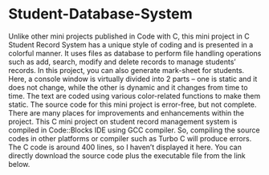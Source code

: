 # Student-Database-System
Unlike other mini projects published in Code with C, this mini project in C Student Record System has a unique style of coding and is presented in a colorful manner. It uses files as database to perform file handling operations such as add, search, modify and delete records to manage students’ records. In this project, you can also generate mark-sheet for students.  Here, a console window is virtually divided into 2 parts – one is static and it does not change, while the other is dynamic and it changes from time to time. The text are coded using various color-related functions to make them static.  The source code for this mini project is error-free, but not complete. There are many places for improvements and enhancements within the project. This C mini project on student record management system is compiled in Code::Blocks IDE using GCC compiler.  So, compiling the source codes in other platforms or compiler such as Turbo C will produce errors. The C code is around 400 lines, so I haven’t displayed it here. You can directly download the source code plus the executable file from the link below.

